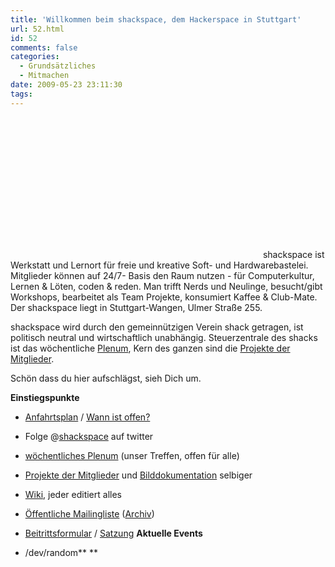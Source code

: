 ```yaml
---
title: 'Willkommen beim shackspace, dem Hackerspace in Stuttgart'
url: 52.html
id: 52
comments: false
categories:
  - Grundsätzliches
  - Mitmachen
date: 2009-05-23 23:11:30
tags:
---
```


<div id="starter">

<object classid="clsid:d27cdb6e-ae6d-11cf-96b8-444553540000" width="400" height="225" codebase="http://download.macromedia.com/pub/shockwave/cabs/flash/swflash.cab#version=6,0,40,0"><param name="allowfullscreen" value="true" /><param name="allowscriptaccess" value="always" /><param name="src" value="http://vimeo.com/moogaloop.swf?clip_id=15661728&amp;server=vimeo.com&amp;show_title=1&amp;show_byline=1&amp;show_portrait=1&amp;color=00ADEF&amp;fullscreen=1&amp;autoplay=0&amp;loop=0" /><embed type="application/x-shockwave-flash" width="400" height="225" src="http://vimeo.com/moogaloop.swf?clip_id=15661728&amp;server=vimeo.com&amp;show_title=1&amp;show_byline=1&amp;show_portrait=1&amp;color=00ADEF&amp;fullscreen=1&amp;autoplay=0&amp;loop=0" allowscriptaccess="always" allowfullscreen="true"></embed></object>
shackspace ist Werkstatt und Lernort für freie und kreative Soft- und Hardwarebastelei. Mitglieder können auf 24/7- Basis den Raum nutzen - für Computerkultur, Lernen &amp; Löten, coden &amp; reden. Man trifft  Nerds und Neulinge, besucht/gibt Workshops, bearbeitet als Team Projekte, konsumiert Kaffee &amp; Club-Mate.  Der shackspace liegt in Stuttgart-Wangen, Ulmer Straße 255.

shackspace wird durch den gemeinnützigen Verein shack getragen, ist politisch neutral und wirtschaftlich unabhängig. Steuerzentrale des shacks ist das wöchentliche [Plenum](https://blog.shackspace.de/wiki/doku.php#termine), Kern des ganzen sind die [Projekte der Mitglieder](https://blog.shackspace.de/wiki/doku.php?id=projekte).

Schön dass du hier aufschlägst, sieh Dich um.

**Einstiegspunkte**

*   [Anfahrtsplan](https://blog.shackspace.de/?page_id=713) / [Wann ist offen?](https://blog.shackspace.de/?p=1404)
*   Folge @[shackspace](http://twitter.com/shackspace) auf twitter
*   [wöchentliches Plenum](https://blog.shackspace.de/wiki/doku.php#termine) (unser Treffen, offen für alle)
*   [Projekte der Mitglieder](https://blog.shackspace.de/wiki/doku.php?id=projekte) und [Bilddokumentation](https://blog.shackspace.de/gallery/index.php/) selbiger
*   [Wiki](https://blog.shackspace.de/wiki/doku.php), jeder editiert alles
*   [Öffentliche Mailingliste](https://lists.shackspace.de/mailman/listinfo/public) ([Archiv](https://lists.shackspace.de/pipermail/public/))
*   [Beitrittsformular](https://blog.shackspace.de/wp-content/uploads/2010/10/shack_beitrittserklaerung_v3.pdf) / [Satzung](https://blog.shackspace.de/wp-content/uploads/2010/10/Satzung_Shack_v2.pdf)
**Aktuelle Events**

*   /dev/random** **
</div>